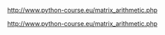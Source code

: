 

http://www.python-course.eu/matrix_arithmetic.php

http://www.python-course.eu/matrix_arithmetic.php


